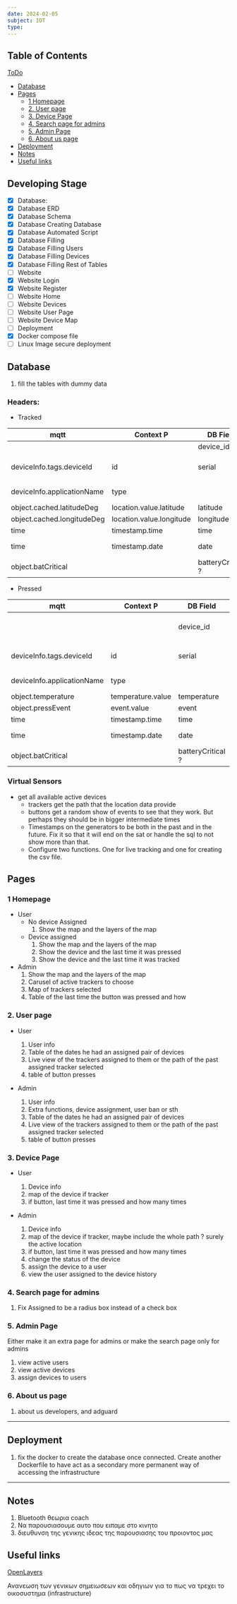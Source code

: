 ```yaml
---
date: 2024-02-05
subject: IOT
type:
---
```


## Table of Contents

[ToDo](#developing-stage)

- [Database](#database)
- [Pages](#pages)
  - [1 Homepage](#1-homepage)
  - [2. User page](#2-user-page)
  - [3. Device Page](#3-device-page)
  - [4. Search page for admins](#4-search-page-for-admins)
  - [5. Admin Page](#5-admin-page)
  - [6. About us page](#6-about-us-page)
- [Deployment](#deployment)
- [Notes](#notes)
- [Useful links](#useful-links)

## Developing Stage

- [x] Database:
- [x] Database ERD
- [x] Database Schema
- [x] Database Creating Database
- [x] Database Automated Script
- [x] Database Filling
- [x] Database Filling Users
- [x] Database Filling Devices
- [x] Database Filling Rest of Tables
- [ ] Website
- [x] Website Login
- [x] Website Register
- [ ] Website Home
- [ ] Website Devices
- [ ] Website User Page
- [ ] Website Device Map
- [ ] Deployment
- [x] Docker compose file
- [ ] Linux Image secure deployment

<!-- URL: -->

## Database

1. fill the tables with dummy data

### Headers:

- Tracked

| mqtt                       | Context P                | DB Field          | Example                  |
| -------------------------- | ------------------------ | ----------------- | ------------------------ |
|                            |                          | device_id         | 1                        |
| deviceInfo.tags.deviceId   | id                       | serial            | digital-matter-oyster3:1 |
| deviceInfo.applicationName | type                     |                   | Asset Tracking           |
| object.cached.latitudeDeg  | location.value.latitude  | latitude          | 38.2882484               |
| object.cached.longitudeDeg | location.value.longitude | longitude         | 21.7887801               |
| time                       | timestamp.time           | time              | 12:00:00                 |
| time                       | timestamp.date           | date              | 2021-08-25               |
| object.batCritical         |                          | batteryCritical ? | null                     |

- Pressed

| mqtt                       | Context P         | DB Field          | Example                  |
| -------------------------- | ----------------- | ----------------- | ------------------------ |
|                            |                   | device_id         | digital-matter-oyster3:1 |
| deviceInfo.tags.deviceId   | id                | serial            | digital-matter-oyster3:1 |
| deviceInfo.applicationName | type              |                   | Asset Tracking           |
| object.temperature         | temperature.value | temperature       | 21.7                     |
| object.pressEvent          | event.value       | event             | 00                       |
| time                       | timestamp.time    | time              | 12:00:00                 |
| time                       | timestamp.date    | date              | 2021-08-25               |
| object.batCritical         |                   | batteryCritical ? | null                     |

### Virtual Sensors

- get all available active devices
  - trackers get the path that the location data provide
  - buttons get a random show of events to see that they work. But perhaps they should be in bigger intermediate times
  - Timestamps on the generators to be both in the past and in the future. Fix it so that it will end on the sat or handle the sql to not show more than that.
  - Configure two functions. One for live tracking and one for creating the csv file.

## Pages

### 1 Homepage

- User
  - No device Assigned
    1. Show the map and the layers of the map
  - Device assigned
    1. Show the map and the layers of the map
    2. Show the device and the last time it was pressed
    3. Show the device and the last time it was tracked
- Admin
  1. Show the map and the layers of the map
  2. Carusel of active trackers to choose
  3. Map of trackers selected
  4. Table of the last time the button was pressed and how

### 2. User page

- User

  1. User info
  2. Table of the dates he had an assigned pair of devices
  3. Live view of the trackers assigned to them or the path of the past assigned tracker selected
  4. table of button presses

- Admin
  1. User info
  2. Extra functions, device assignment, user ban or sth
  3. Table of the dates he had an assigned pair of devices
  4. Live view of the trackers assigned to them or the path of the past assigned tracker selected
  5. table of button presses

### 3. Device Page

- User

  1. Device info
  2. map of the device if tracker
  3. if button, last time it was pressed and how many times

- Admin
  1. Device info
  2. map of the device if tracker, maybe include the whole path ? surely the active location
  3. if button, last time it was pressed and how many times
  4. change the status of the device
  5. assign the device to a user
  6. view the user assigned to the device history

### 4. Search page for admins

1. Fix Assigned to be a radius box instead of a check box

### 5. Admin Page

Either make it an extra page for admins or make the search page only for admins

1. view active users
2. view active devices
3. assign devices to users

### 6. About us page

1. about us developers, and adguard

---

## Deployment

1. fix the docker to create the database once connected. Create another Dockerfile to have act as a secondary more permanent way of accessing the infrastructure

---

## Notes

1. Bluetooth θεωρια coach
2. Να παρουσιασουμε αυτο που ειπαμε στο κινητο
3. διευθυνση της γενικης ιδεας της παρουσιασης του προιοντος μας

## Useful links

[OpenLayers](https://openlayers.org/en/latest/apidoc/)

Ανανεωση των γενικων σημειωσεων και οδηγιων για το πως να τρεχει το οικοσυστημα (infrastructure)
